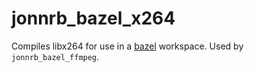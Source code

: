 # jonnrb_bazel_x264

Compiles libx264 for use in a [bazel](https://bazel.build) workspace. Used by
`jonnrb_bazel_ffmpeg`.
